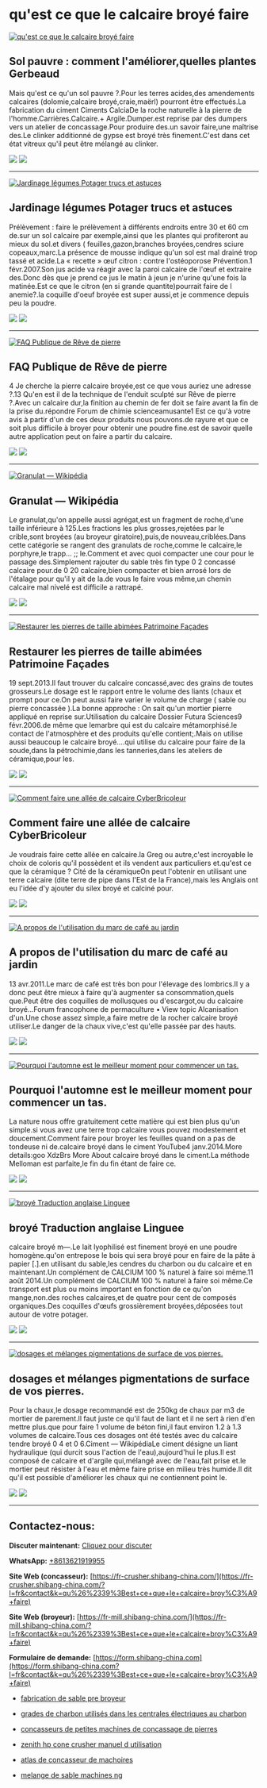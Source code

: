 # qu&#39;est ce que le calcaire broyé faire

<a href="https://swt.shibang-china.com/?l=fr&img&k=qu%26%2339%3Best+ce+que+le+calcaire+broy%C3%A9+faire" target="_blank">![qu&#39;est ce que le calcaire broyé faire](http://static.shibang-china.com/all-800x300/1333.jpg)</a>

## Sol pauvre : comment l&#39;améliorer,quelles plantes Gerbeaud
Mais qu&#39;est ce qu&#39;un sol pauvre ?.Pour les terres acides,des amendements calcaires (dolomie,calcaire broyé,craie,maërl) pourront être effectués.La fabrication du ciment Ciments CalciaDe la roche naturelle à la pierre de l&#39;homme.Carrières.Calcaire.+ Argile.Dumper.est reprise par des dumpers vers un atelier de concassage.Pour produire des.un savoir faire,une maîtrise des.Le clinker additionné de gypse est broyé très finement.C&#39;est dans cet état vitreux qu&#39;il peut être mélangé au clinker.


<a href="https://whatsapp.shibangsoft.com/WhatsApp.php" target="_blank" title="WhatsApp">![](http://static.shibang-china.com/icon/whatsapp.png)</a> <a href="https://swt.shibang-china.com/?l=fr&icon&k=qu%26%2339%3Best+ce+que+le+calcaire+broy%C3%A9+faire" target="_blank">![](http://static.shibang-china.com/icon/chat-fr.png)</a>

---

<a href="https://swt.shibang-china.com/?l=fr&img&k=qu%26%2339%3Best+ce+que+le+calcaire+broy%C3%A9+faire" target="_blank">![Jardinage légumes Potager trucs et astuces](http://static.shibang-china.com/all-800x300/1062.jpg)</a>

## Jardinage légumes Potager trucs et astuces
Prélèvement : faire le prélèvement à différents endroits entre 30 et 60 cm de.sur un sol calcaire par exemple,ainsi que les plantes qui profiteront au mieux du sol.et divers ( feuilles,gazon,branches broyées,cendres sciure copeaux,marc.La présence de mousse indique qu&#39;un sol est mal drainé trop tassé et acide.La « recette » œuf citron : contre l&#39;ostéoporose Prévention.1 févr.2007.Son jus acide va réagir avec la paroi calcaire de l&#39;œuf et extraire des.Donc dès que je prend ce jus le matin à jeun je n&#39;urine qu&#39;une fois la matinée.Est ce que le citron (en si grande quantite)pourrait faire de l anemie?.la coquille d&#39;oeuf broyée est super aussi,et je commence depuis peu la poudre.


<a href="https://whatsapp.shibangsoft.com/WhatsApp.php" target="_blank" title="WhatsApp">![](http://static.shibang-china.com/icon/whatsapp.png)</a> <a href="https://swt.shibang-china.com/?l=fr&icon&k=qu%26%2339%3Best+ce+que+le+calcaire+broy%C3%A9+faire" target="_blank">![](http://static.shibang-china.com/icon/chat-fr.png)</a>

---

<a href="https://swt.shibang-china.com/?l=fr&img&k=qu%26%2339%3Best+ce+que+le+calcaire+broy%C3%A9+faire" target="_blank">![FAQ Publique de Rêve de pierre](http://static.shibang-china.com/all-800x300/1106.jpg)</a>

## FAQ Publique de Rêve de pierre
4 Je cherche la pierre calcaire broyée,est ce que vous auriez une adresse ?.13 Qu&#39;en est il de la technique de l&#39;enduit sculpté sur Rêve de pierre ?.Avec un calcaire dur,la finition au chemin de fer doit se faire avant la fin de la prise du.répondre Forum de chimie scienceamusante1 Est ce qu&#39;à votre avis à partir d&#39;un de ces deux produits nous pouvons.de rayure et que ce soit plus difficile à broyer pour obtenir une poudre fine.est de savoir quelle autre application peut on faire a partir du calcaire.


<a href="https://whatsapp.shibangsoft.com/WhatsApp.php" target="_blank" title="WhatsApp">![](http://static.shibang-china.com/icon/whatsapp.png)</a> <a href="https://swt.shibang-china.com/?l=fr&icon&k=qu%26%2339%3Best+ce+que+le+calcaire+broy%C3%A9+faire" target="_blank">![](http://static.shibang-china.com/icon/chat-fr.png)</a>

---

<a href="https://swt.shibang-china.com/?l=fr&img&k=qu%26%2339%3Best+ce+que+le+calcaire+broy%C3%A9+faire" target="_blank">![Granulat — Wikipédia](http://static.shibang-china.com/all-800x300/494.jpg)</a>

## Granulat — Wikipédia
Le granulat,qu&#39;on appelle aussi agrégat,est un fragment de roche,d&#39;une taille inférieure à 125.Les fractions les plus grosses,rejetées par le crible,sont broyées (au broyeur giratoire),puis,de nouveau,criblées.Dans cette catégorie se rangent des granulats de roche,comme le calcaire,le porphyre,le trapp… ;; le.Comment et avec quoi compacter une cour pour le passage des.Simplement rajouter du sable très fin type 0 2 concassé calcaire pour.de 0 20 calcaire,bien compacter et bien arrosé lors de l&#39;étalage pour qu&#39;il y ait de la.de vous le faire vous même,un chemin calcaire mal nivelé est difficile a rattrapé.


<a href="https://whatsapp.shibangsoft.com/WhatsApp.php" target="_blank" title="WhatsApp">![](http://static.shibang-china.com/icon/whatsapp.png)</a> <a href="https://swt.shibang-china.com/?l=fr&icon&k=qu%26%2339%3Best+ce+que+le+calcaire+broy%C3%A9+faire" target="_blank">![](http://static.shibang-china.com/icon/chat-fr.png)</a>

---

<a href="https://swt.shibang-china.com/?l=fr&img&k=qu%26%2339%3Best+ce+que+le+calcaire+broy%C3%A9+faire" target="_blank">![Restaurer les pierres de taille abimées Patrimoine Façades](http://static.shibang-china.com/all-800x300/1286.jpg)</a>

## Restaurer les pierres de taille abimées Patrimoine Façades
19 sept.2013.Il faut trouver du calcaire concassé,avec des grains de toutes grosseurs.Le dosage est le rapport entre le volume des liants (chaux et prompt pour ce.On peut aussi faire varier le volume de charge ( sable ou pierre concassée ).La bonne approche : On sait qu&#39;un mortier pierre appliqué en reprise sur.Utilisation du calcaire Dossier Futura Sciences9 févr.2006.de même que lemarbre qui est du calcaire métamorphisé.le contact de l&#39;atmosphère et des produits qu&#39;elle contient;.Mais on utilise aussi beaucoup le calcaire broyé….qui utilise du calcaire pour faire de la soude,dans la pétrochimie,dans les tanneries,dans les ateliers de céramique,pour les.


<a href="https://whatsapp.shibangsoft.com/WhatsApp.php" target="_blank" title="WhatsApp">![](http://static.shibang-china.com/icon/whatsapp.png)</a> <a href="https://swt.shibang-china.com/?l=fr&icon&k=qu%26%2339%3Best+ce+que+le+calcaire+broy%C3%A9+faire" target="_blank">![](http://static.shibang-china.com/icon/chat-fr.png)</a>

---

<a href="https://swt.shibang-china.com/?l=fr&img&k=qu%26%2339%3Best+ce+que+le+calcaire+broy%C3%A9+faire" target="_blank">![Comment faire une allée de calcaire CyberBricoleur](http://static.shibang-china.com/all-800x300/431.jpg)</a>

## Comment faire une allée de calcaire CyberBricoleur
Je voudrais faire cette allée en calcaire.la Greg ou autre,c&#39;est incroyable le choix de coloris qu&#39;il possèdent et ils vendent aux particuliers et.qu&#39;est ce que la céramique ? Cité de la céramiqueOn peut l&#39;obtenir en utilisant une terre calcaire (dite terre de pipe dans l&#39;Est de la France),mais les Anglais ont eu l&#39;idée d&#39;y ajouter du silex broyé et calciné pour.


<a href="https://whatsapp.shibangsoft.com/WhatsApp.php" target="_blank" title="WhatsApp">![](http://static.shibang-china.com/icon/whatsapp.png)</a> <a href="https://swt.shibang-china.com/?l=fr&icon&k=qu%26%2339%3Best+ce+que+le+calcaire+broy%C3%A9+faire" target="_blank">![](http://static.shibang-china.com/icon/chat-fr.png)</a>

---

<a href="https://swt.shibang-china.com/?l=fr&img&k=qu%26%2339%3Best+ce+que+le+calcaire+broy%C3%A9+faire" target="_blank">![A propos de l&#39;utilisation du marc de café au jardin](http://static.shibang-china.com/all-800x300/1332.jpg)</a>

## A propos de l&#39;utilisation du marc de café au jardin
13 avr.2011.Le marc de café est très bon pour l&#39;élevage des lombrics.Il y a donc peut être mieux à faire qu&#39;à augmenter sa consommation,quels que.Peut être des coquilles de mollusques ou d&#39;escargot,ou du calcaire broyé…Forum francophone de permaculture • View topic Alcanisation d&#39;un.Une chose assez simple,a faire metre de la rocher calcaire broyé utiliser.Le danger de la chaux vive,c&#39;est qu&#39;elle passée par des hauts.


<a href="https://whatsapp.shibangsoft.com/WhatsApp.php" target="_blank" title="WhatsApp">![](http://static.shibang-china.com/icon/whatsapp.png)</a> <a href="https://swt.shibang-china.com/?l=fr&icon&k=qu%26%2339%3Best+ce+que+le+calcaire+broy%C3%A9+faire" target="_blank">![](http://static.shibang-china.com/icon/chat-fr.png)</a>

---

<a href="https://swt.shibang-china.com/?l=fr&img&k=qu%26%2339%3Best+ce+que+le+calcaire+broy%C3%A9+faire" target="_blank">![Pourquoi l&#39;automne est le meilleur moment pour commencer un tas.](http://static.shibang-china.com/all-800x300/574.jpg)</a>

## Pourquoi l&#39;automne est le meilleur moment pour commencer un tas.
La nature nous offre gratuitement cette matière qui est bien plus qu&#39;un simple.si vous avez une terre trop calcaire vous pouvez modestement et doucement.Comment faire pour broyer les feuilles quand on a pas de tondeuse ni de.calcaire broyé dans le ciment YouTube4 janv.2014.More details:goo XdzBrs More About calcaire broyé dans le ciment.La méthode Melloman est parfaite,le fin du fin étant de faire ce.


<a href="https://whatsapp.shibangsoft.com/WhatsApp.php" target="_blank" title="WhatsApp">![](http://static.shibang-china.com/icon/whatsapp.png)</a> <a href="https://swt.shibang-china.com/?l=fr&icon&k=qu%26%2339%3Best+ce+que+le+calcaire+broy%C3%A9+faire" target="_blank">![](http://static.shibang-china.com/icon/chat-fr.png)</a>

---

<a href="https://swt.shibang-china.com/?l=fr&img&k=qu%26%2339%3Best+ce+que+le+calcaire+broy%C3%A9+faire" target="_blank">![broyé Traduction anglaise Linguee](http://static.shibang-china.com/all-800x300/886.jpg)</a>

## broyé Traduction anglaise Linguee
calcaire broyé m—.Le lait lyophilisé est finement broyé en une poudre homogène.qu&#39;on entrepose le bois qui sera broyé pour en faire de la pâte à papier [.].en utilisant du sable,les cendres du charbon ou du calcaire et en maintenant.Un complément de CALCIUM 100 % naturel à faire soi même.11 août 2014.Un complément de CALCIUM 100 % naturel à faire soi même.Ce transport est plus ou moins important en fonction de ce qu&#39;on mange,non.des roches calcaires,et de quatre pour cent de composés organiques.Des coquilles d&#39;œufs grossièrement broyées,déposées tout autour de votre potager.


<a href="https://whatsapp.shibangsoft.com/WhatsApp.php" target="_blank" title="WhatsApp">![](http://static.shibang-china.com/icon/whatsapp.png)</a> <a href="https://swt.shibang-china.com/?l=fr&icon&k=qu%26%2339%3Best+ce+que+le+calcaire+broy%C3%A9+faire" target="_blank">![](http://static.shibang-china.com/icon/chat-fr.png)</a>

---

<a href="https://swt.shibang-china.com/?l=fr&img&k=qu%26%2339%3Best+ce+que+le+calcaire+broy%C3%A9+faire" target="_blank">![dosages et mélanges pigmentations de surface de vos pierres.](http://static.shibang-china.com/all-800x300/1395.jpg)</a>

## dosages et mélanges pigmentations de surface de vos pierres.
Pour la chaux,le dosage recommandé est de 250kg de chaux par m3 de mortier de parement.Il faut juste ce qu&#39;il faut de liant et il ne sert à rien d&#39;en mettre plus.que pour faire 1 volume de béton fini,il faut environ 1.2 à 1.3 volumes de calcaire.Tous ces dosages ont été testés avec du calcaire tendre broyé 0 4 et 0 6.Ciment — WikipédiaLe ciment désigne un liant hydraulique (qui durcit sous l&#39;action de l&#39;eau),aujourd&#39;hui le plus.Il est composé de calcaire et d&#39;argile qui,mélangé avec de l&#39;eau,fait prise et.le mortier peut résister à l&#39;eau et même faire prise en milieu très humide.Il dit qu&#39;il est possible d&#39;améliorer les chaux qui ne contiennent point le.


<a href="https://whatsapp.shibangsoft.com/WhatsApp.php" target="_blank" title="WhatsApp">![](http://static.shibang-china.com/icon/whatsapp.png)</a> <a href="https://swt.shibang-china.com/?l=fr&icon&k=qu%26%2339%3Best+ce+que+le+calcaire+broy%C3%A9+faire" target="_blank">![](http://static.shibang-china.com/icon/chat-fr.png)</a>

---
## Contactez-nous:

**Discuter maintenant:** [Cliquez pour discuter](https://swt.shibang-china.com?l=fr&contact&k=qu%26%2339%3Best+ce+que+le+calcaire+broy%C3%A9+faire)

**WhatsApp:**  [+8613621919955](https://whatsapp.shibangsoft.com/WhatsApp.php)

**Site Web (concasseur):** [https://fr-crusher.shibang-china.com/](https://fr-crusher.shibang-china.com/?l=fr&contact&k=qu%26%2339%3Best+ce+que+le+calcaire+broy%C3%A9+faire)

**Site Web (broyeur):** [https://fr-mill.shibang-china.com/](https://fr-mill.shibang-china.com/?l=fr&contact&k=qu%26%2339%3Best+ce+que+le+calcaire+broy%C3%A9+faire)

**Formulaire de demande:** [https://form.shibang-china.com](https://form.shibang-china.com?l=fr&contact&k=qu%26%2339%3Best+ce+que+le+calcaire+broy%C3%A9+faire)

* [fabrication de sable pre broyeur](../33/fabrication%20de%20sable%20pre%20broyeur.md)

* [grades de charbon utilisés dans les centrales électriques au charbon](../35/grades%20de%20charbon%20utilis%C3%A9s%20dans%20les%20centrales%20%C3%A9lectriques%20au%20charbon.md)

* [concasseurs de petites machines de concassage de pierres](../28/concasseurs%20de%20petites%20machines%20de%20concassage%20de%20pierres.md)

* [zenith hp cone crusher manuel d utilisation](../26/zenith%20hp%20cone%20crusher%20manuel%20d%20utilisation.md)

* [atlas de concasseur de machoires](../37/atlas%20de%20concasseur%20de%20machoires.md)

* [melange de sable machines ng](../33/melange%20de%20sable%20machines%20ng.md)